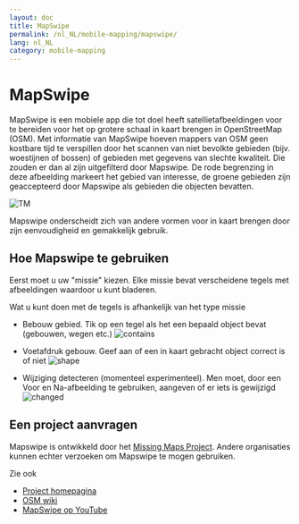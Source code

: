 ```yaml
---
layout: doc
title: MapSwipe
permalink: /nl_NL/mobile-mapping/mapswipe/
lang: nl_NL
category: mobile-mapping
---
```


MapSwipe
==============

MapSwipe is een mobiele app die tot doel heeft satellietafbeeldingen voor te bereiden voor het op grotere schaal in kaart brengen  in OpenStreetMap (OSM). Met informatie van MapSwipe hoeven mappers van OSM geen kostbare tijd te verspillen door het scannen van niet bevolkte gebieden (bijv. woestijnen of bossen) of gebieden met gegevens van slechte kwaliteit. Die zouden er dan al zijn uitgefilterd door Mapswipe. De rode begrenzing in deze afbeelding markeert het gebied van interesse, de groene gebieden zijn geaccepteerd door Mapswipe als gebieden die objecten bevatten.

![TM][]

Mapswipe onderscheidt zich van andere vormen voor in kaart brengen door zijn eenvoudigheid en gemakkelijk gebruik.

## Hoe Mapswipe te gebruiken

Eerst moet u uw "missie" kiezen. Elke missie bevat verscheidene tegels met afbeeldingen waardoor u kunt bladeren.

Wat u kunt doen met de tegels is afhankelijk van het type missie

- Bebouw gebied. Tik op een tegel als het een bepaald object bevat (gebouwen, wegen etc.)
 ![contains][]

- Voetafdruk gebouw. Geef aan of een in kaart gebracht object correct is of niet
 ![shape][]

- Wijziging detecteren (momenteel experimenteel). Men moet, door een Voor en Na-afbeelding te gebruiken, aangeven of er iets is gewijzigd
 ![changed][]

## Een project aanvragen

Mapswipe is ontwikkeld door het [Missing Maps Project](https://www.missingmaps.org/). Andere organisaties kunnen echter verzoeken om Mapswipe te mogen gebruiken.

Zie ook

- [Project homepagina](https://mapswipe.org/en/about.html)
- [OSM wiki](https://wiki.openstreetmap.org/wiki/MapSwipe)
- [MapSwipe op YouTube](https://youtu.be/mwRdtnfFcUw)


[TM]:       /images/mobile-mapping/mapswipe_tm.png
[contains]: /images/mobile-mapping/mapswipe_contains.png
[shape]:    /images/mobile-mapping/mapswipe_shape.png
[changed]:  /images/mobile-mapping/mapswipe_changed.png
